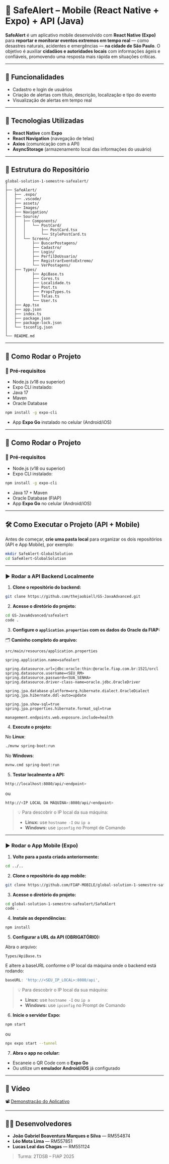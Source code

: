 # 🚨 SafeAlert – Mobile (React Native + Expo) + API (Java)

**SafeAlert** é um aplicativo mobile desenvolvido com **React Native (Expo)** para **reportar e monitorar eventos extremos em tempo real** — como desastres naturais, acidentes e emergências — **na cidade de São Paulo**. O objetivo é auxiliar **cidadãos e autoridades locais** com informações ágeis e confiáveis, promovendo uma resposta mais rápida em situações críticas.

---

## 📱 Funcionalidades

* Cadastro e login de usuários
* Criação de alertas com título, descrição, localização e tipo do evento
* Visualização de alertas em tempo real

---

## 🧪 Tecnologias Utilizadas

* **React Native** com **Expo**
* **React Navigation** (navegação de telas)
* **Axios** (comunicação com a API)
* **AsyncStorage** (armazenamento local das informações do usuário)

---


## 📁 Estrutura do Repositório

```
global-solution-1-semestre-safealert/
│
├── SafeAlert/ 
│   ├── .expo/                
│   ├── .vscode/                 
│   ├── assets/                      
│   ├── Images/
│   ├── Navigation/
│   ├── Source/
│   │   ├── Components/
│   │   │   └── PostCard/ 
│   │   │       ├── PostCard.tsx
│   │   │       └── StylePostCard.ts
│   │   └── Screens/ 
│   │       ├── BuscarPostagens/
│   │       ├── Cadastro/
│   │       ├── Login/
│   │       ├── PerfilDoUsuario/
│   │       ├── RegistrarEventoExtremo/
│   │       └── VerPostagens/
│   ├── Types/
│   │       ├── ApiBase.ts
│   │       ├── Cores.ts
│   │       ├── Localidade.ts
│   │       ├── Post.ts
│   │       ├── PropsTypes.ts
│   │       ├── Telas.ts
│   │       └── User.ts
│   ├── App.tsx   
│   ├── app.json                  
│   ├── index.ts                      
│   ├── package.json                 
│   ├── package-lock.json
│   └── tsconfig.json                
│
└── README.md 
```

---

## 🚀 Como Rodar o Projeto

### 🔧 Pré-requisitos

* Node.js (v18 ou superior)
* Expo CLI instalado:
* Java 17
* Maven
* Oracle Database

```bash
npm install -g expo-cli
```

* App **Expo Go** instalado no celular (Android/iOS)

---

## 🚀 Como Rodar o Projeto

### 🔧 Pré-requisitos

* Node.js (v18 ou superior)
* Expo CLI instalado:

```bash
npm install -g expo-cli
```

* Java 17 + Maven
* Oracle Database (FIAP)
* App **Expo Go** no celular (Android/iOS)

---

## 🛠️ Como Executar o Projeto (API + Mobile)

Antes de começar, **crie uma pasta local** para organizar os dois repositórios (API e App Mobile), por exemplo:

```bash
mkdir SafeAlert-GlobalSolution
cd SafeAlert-GlobalSolution
```

---

### ▶️ Rodar a API Backend Localmente

1. **Clone o repositório do backend:**

```bash
git clone https://github.com/thejaobiell/GS-JavaAdvanced.git
```

2. **Acesse o diretório do projeto:**

```bash
cd GS-JavaAdvanced/safealert
code .
```

3. **Configure o `application.properties` com os dados do Oracle da FIAP:**

🗂️ **Caminho completo do arquivo:**

```
src/main/resources/application.properties
```

```properties
spring.application.name=safealert

spring.datasource.url=jdbc:oracle:thin:@oracle.fiap.com.br:1521/orcl
spring.datasource.username=<SEU_RM>
spring.datasource.password=<SUA_SENHA>
spring.datasource.driver-class-name=oracle.jdbc.OracleDriver

spring.jpa.database-platform=org.hibernate.dialect.OracleDialect
spring.jpa.hibernate.ddl-auto=update

spring.jpa.show-sql=true
spring.jpa.properties.hibernate.format_sql=true

management.endpoints.web.exposure.include=health
```

4. **Execute o projeto:**

No **Linux**:

```bash
./mvnw spring-boot:run
```

No **Windows**:

```bash
mvnw.cmd spring-boot:run
```

5. **Testar localmente a API:**

```bash
http://localhost:8080/api/<endpoint>
```

ou

```bash
http://<IP LOCAL DA MÁQUINA>:8080/api/<endpoint>
```

> 💡 Para descobrir o IP local da sua máquina:
> - **Linux:** use `hostname -I` ou `ip a`
> - **Windows:** use `ipconfig` no Prompt de Comando

---

### ▶️ Rodar o App Mobile (Expo)

1. **Volte para a pasta criada anteriormente:**

```bash
cd ../..
```

2. **Clone o repositório do app mobile:**

```bash
git clone https://github.com/FIAP-MOBILE/global-solution-1-semestre-safealert.git
```

3. **Acesse o diretório do projeto:**

```bash
cd global-solution-1-semestre-safealert/SafeAlert
code .
```

4. **Instale as dependências:**

```bash
npm install
```

5. **Configurar a URL da API (OBRIGATÓRIO):**

Abra o arquivo:

```
Types/ApiBase.ts
```

E altere a baseURL conforme o IP local da máquina onde o backend está rodando:

```ts
baseURL: 'http://<SEU_IP_LOCAL>:8080/api',
```

> 💡 Para descobrir o IP local da sua máquina:
> - **Linux:** use `hostname -I` ou `ip a`
> - **Windows:** use `ipconfig` no Prompt de Comando

6. **Inicie o servidor Expo:**

```bash
npm start
```

ou

```bash
npx expo start --tunnel
```

7. **Abra o app no celular:**

* Escaneie o QR Code com o **Expo Go**
* Ou utilize um **emulador Android/iOS** já configurado

---

## 🎥 Vídeo

📽️ [Demonstração do Aplicativo](https://youtu.be/E7OMUrOjvd4)

---

## 👨‍💻 Desenvolvedores

* **João Gabriel Boaventura Marques e Silva** — RM554874
* **Léo Mota Lima** — RM557851
* **Lucas Leal das Chagas** — RM551124

> Turma: 2TDSB – FIAP 2025
